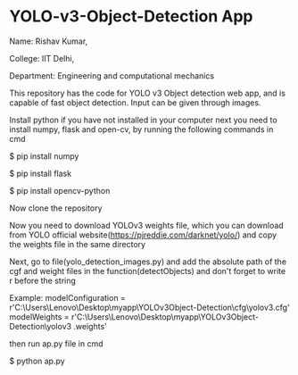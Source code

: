# YOLO-v3-Object-Detection App
Name: Rishav Kumar,

College: IIT Delhi,

Department: Engineering and computational mechanics


This repository has the code for YOLO v3 Object detection web app, and is capable of fast object detection. Input can be given through images.

Install python if you have not installed in your computer
next you need to install numpy, flask and open-cv, by running the following commands in cmd

$ pip install numpy

$ pip install flask

$ pip install opencv-python

Now clone the repository

Now you need to download YOLOv3 weights file, which you can download from YOLO official website(https://pjreddie.com/darknet/yolo/)
and copy the weights file in the same directory


Next, go to file(yolo_detection_images.py) and add the absolute path of the cgf and weight files in the function(detectObjects) and don't forget to write r before the string

Example: modelConfiguration = r'C:\Users\Lenovo\Desktop\myapp\YOLOv3Object-Detection\cfg\yolov3.cfg'
         modelWeights = r'C:\Users\Lenovo\Desktop\myapp\YOLOv3Object-Detection\yolov3 .weights'

then run ap.py file in cmd

$ python ap.py







